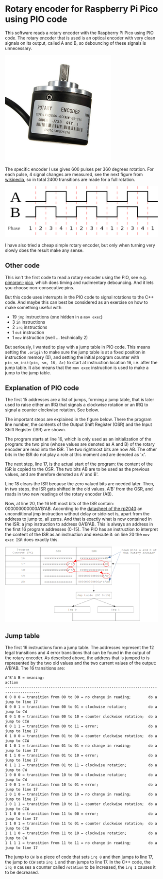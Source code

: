 # Rotary encoder for Raspberry Pi Pico using PIO code

This software reads a rotary encoder with the Raspberry Pi Pico using PIO code. 
The rotary encoder that is used is an optical encoder with very clean signals on its output, called A and B, so debouncing of these signals is unnecessary.

![rotary_encoder](.assest/README/rotary_encoder.jpg)

The specific encoder I use gives 600 pulses per 360 degrees rotation. For each pulse, 4 signal changes are measured, see the next figure from [wikipedia](https://en.wikipedia.org/wiki/Rotary_encoder#/media/File:Quadrature_Diagram.svg), so in total 2400 transitions are made for a full rotation.

![Quadrature_Diagram](.assest/README/Quadrature_Diagram.png)

I have also tried a cheap simple rotary encoder, but only when turning very slowly does the result make any sense.

## Other code
This isn't the first code to read a rotary encoder using the PIO, see e.g. [pimoroni-pico](https://github.com/pimoroni/pimoroni-pico/blob/encoder-pio/drivers/encoder-pio/encoder.pio), which does timing and rudimentary debouncing. And it lets you choose non-consecutive pins. 

But this code uses interrupts in the PIO code to signal rotations to the C++ code. And maybe this can best be considered as an exercise on how to make something useful with:
- 19 `jmp` instructions (one hidden in a `mov exec`)
- 3 `in` instructions
- 2 `irq` instructions
- 1 `out` instruction
- 1 `mov` instruction (well ... technically 2)

But seriously, I wanted to play with a jump table in PIO code. This means setting the `.origin` to make sure the jump table is at a fixed position in instruction memory (0), and setting the initial program counter with `pio_sm_init(pio, sm, 16, &c)` to start at instruction location 16, i.e. after the jump table. It also means that the `mov exec` instruction is used to make a jump to the jump table.

## Explanation of PIO code
The first 15 addresses are a list of jumps, forming a jump table, that is later used to raise either an IRQ that signals a clockwise rotation or an IRQ to signal a counter clockwise rotation. See below.

The important steps are explained in the figure below. There the program line number, the contents of the Output Shift Register (OSR) and the Input Shift Register (ISR) are shown.

The program starts at line 16, which is only used as an initialization of the program: the two pins (whose values are denoted as A and B) of the rotary encoder are read into the ISR. The two rightmost bits are now AB. The other bits in the ISR do not play a role at this moment and are denoted as 'x'. 

The next step, line 17, is the actual start of the program: the content of the ISR is copied to the OSR. The two bits AB are to be used as the previous values, and are therefore denoted as A' and B'. 

Line 18 clears the ISR because the zero valued bits are needed later. Then, in two steps, the ISR gets shifted in the old values, A'B' from the OSR, and reads in two new readings of the rotary encoder (AB). 

Now, at line 20, the 16 left most bits of the ISR contain: 000000000000A'B'AB.
According to the [datasheet of the rp2040](https://datasheets.raspberrypi.org/rp2040/rp2040-datasheet.pdf) an unconditional jmp instruction without delay or side-set is, apart from the address to jump to, all zeros. And that is exactly what is now contained in the ISR: a jmp instruction to address 0A'B'AB. This is always an address in the first 16 program addresses (0-15). The PIO has an instruction to interpret the content of the ISR as an instruction and execute it: on line 20 the `mov exec ISR` does exactly this.

![code_explanation](.assest/README/code_explanation.png)

## Jump table

The first 16 instructions form a jump table. The addresses represent the 12 legal transitions and 4 error transitions that can be found in the output of the rotary encoder. As described above, the address that is jumped to is represented by the two old values and the two current values of the output: A'B'AB. The 16 transitions are:

```
A'B'A B = meaning;                                                action
--------------------------------------------------------------------------------------
0 0 0 0 = transition from 00 to 00 = no change in reading;        do a jump to line 17
0 0 0 1 = transition from 00 to 01 = clockwise rotation;          do a jump to CW  
0 0 1 0 = transition from 00 to 10 = counter clockwise rotation;  do a jump to CCW
0 0 1 1 = transition from 00 to 11 = error;                       do a jump to line 17
0 1 0 0 = transition from 01 to 00 = counter clockwise rotation;  do a jump to CCW 
0 1 0 1 = transition from 01 to 01 = no change in reading;        do a jump to line 17
0 1 1 0 = transition from 01 to 10 = error;                       do a jump to line 17
0 1 1 1 = transition from 01 to 11 = clockwise rotation;          do a jump to CW  
1 0 0 0 = transition from 10 to 00 = clockwise rotation;          do a jump to CW  
1 0 0 1 = transition from 10 to 01 = error;                       do a jump to line 17
1 0 1 0 = transition from 10 to 10 = no change in reading;        do a jump to line 17
1 0 1 1 = transition from 10 to 11 = counter clockwise rotation;  do a jump to CCW
1 1 0 0 = transition from 11 to 00 = error;                       do a jump to line 17
1 1 0 1 = transition from 11 to 01 = counter clockwise rotation;  do a jump to CCW
1 1 1 0 = transition from 11 to 10 = clockwise rotation;          do a jump to CW  
1 1 1 1 = transition from 11 to 11 = no change in reading;        do a jump to line 17
```
The jump to `CW` is a piece of code that sets `irq 0` and then jumps to line 17, the jump to `CCW` sets `irq 1` and then jumps to line 17.
In the C++ code, the `irq 0` causes a counter called `rotation` to be increased, the `irq 1` causes it to be decreased.
